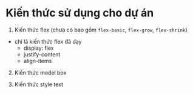 # Kiến thức sử dụng cho dự án

1. Kiến thức flex (chưa có bao gồm `flex-basic`, `flex-grow`, `flex-shrink`)

- chỉ là kiến thức flex đã dạy
  - display: flex
  - justify-content
  - align-items

2. Kiến thức model box

3. Kiến thức style text
